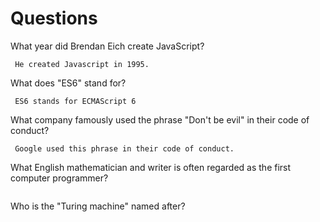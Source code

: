 # Questions

What year did Brendan Eich create JavaScript?

```
 He created Javascript in 1995.
```

What does "ES6" stand for?

```
 ES6 stands for ECMAScript 6
```

What company famously used the phrase "Don't be evil" in their code of conduct?

```
 Google used this phrase in their code of conduct.
```

What English mathematician and writer is often regarded as the first computer programmer?

```

```

Who is the "Turing machine" named after?

```

```
